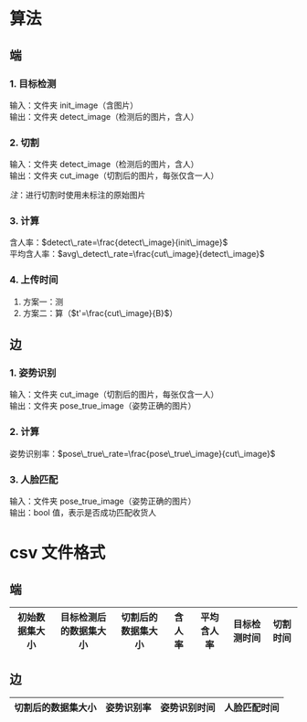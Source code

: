 # 算法

## 端

### 1. 目标检测

输入：文件夹 init_image（含图片）  
输出：文件夹 detect_image（检测后的图片，含人）

### 2. 切割

输入：文件夹 detect_image（检测后的图片，含人）  
输出：文件夹 cut_image（切割后的图片，每张仅含一人）

_注_：进行切割时使用未标注的原始图片

### 3. 计算

含人率：$detect\_rate=\frac{detect\_image}{init\_image}$  
平均含人率：$avg\_detect\_rate=\frac{cut\_image}{detect\_image}$

### 4. 上传时间

1. 方案一：测
2. 方案二：算（$t'=\frac{cut\_image}{B}$）

## 边

### 1. 姿势识别

输入：文件夹 cut_image（切割后的图片，每张仅含一人）  
输出：文件夹 pose_true_image（姿势正确的图片）

### 2. 计算

姿势识别率：$pose\_true\_rate=\frac{pose\_true\_image}{cut\_image}$

### 3. 人脸匹配

输入：文件夹 pose_true_image（姿势正确的图片）  
输出：bool 值，表示是否成功匹配收货人

# csv 文件格式

## 端

| 初始数据集大小 | 目标检测后的数据集大小 | 切割后的数据集大小 | 含人率 | 平均含人率 | 目标检测时间 | 切割时间 |
| :------------: | ---------------------- | ------------------ | ------ | ---------- | ------------ | -------- |

## 边

| 切割后的数据集大小 | 姿势识别率 | 姿势识别时间 | 人脸匹配时间 |
| :----------------: | ---------- | ------------ | ------------ |

